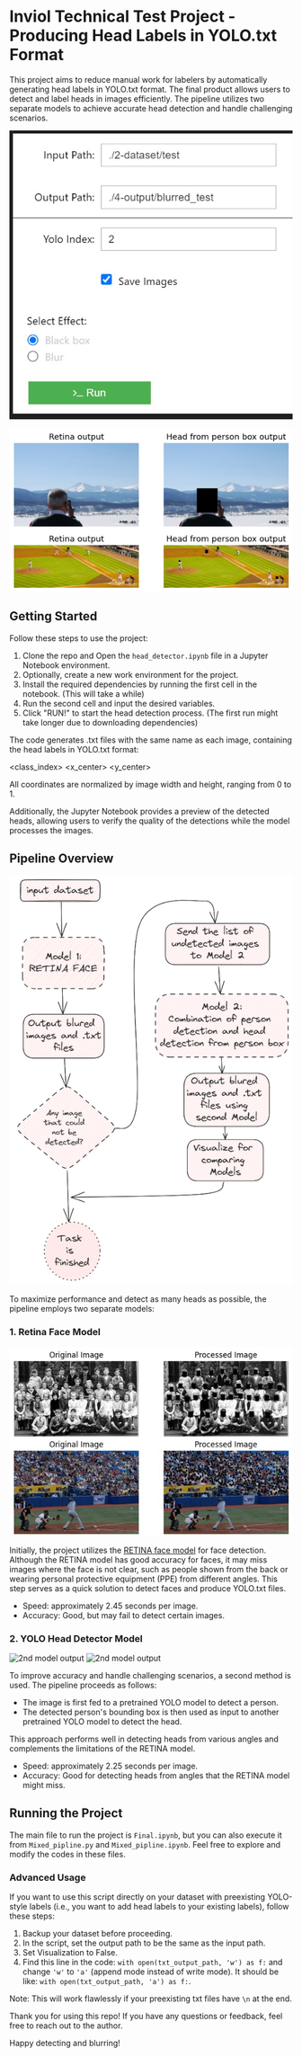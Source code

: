 # Inviol Technical Test Project - Producing Head Labels in YOLO.txt Format

This project aims to reduce manual work for labelers by automatically generating head labels in YOLO.txt format. The final product allows users to detect and label heads in images efficiently. The pipeline utilizes two separate models to achieve accurate head detection and handle challenging scenarios.

![User interface](./pics/interface.jpg)

![What the pipeline adds on top of Retina](./pics/4.png)

## Getting Started

Follow these steps to use the project:

1. Clone the repo and Open the `head_detector.ipynb` file in a Jupyter Notebook environment.
2. Optionally, create a new work environment for the project.
3. Install the required dependencies by running the first cell in the notebook. (This will take a while)
4. Run the second cell and input the desired variables.
5. Click "RUN!" to start the head detection process.
(The first run might take longer due to downloading dependencies)

The code generates .txt files with the same name as each image, containing the head labels in YOLO.txt format:

<class_index> <x_center> <y_center> <width> <height>

All coordinates are normalized by image width and height, ranging from 0 to 1.

Additionally, the Jupyter Notebook provides a preview of the detected heads, allowing users to verify the quality of the detections while the model processes the images.

## Pipeline Overview
![Pipeline flowchart](./pics/Flow_chart.png)

To maximize performance and detect as many heads as possible, the pipeline employs two separate models:

### 1. Retina Face Model

![Retina output](pics/1.jpg)

Initially, the project utilizes the [RETINA face model](https://github.com/serengil/retinaface) for face detection. Although the RETINA model has good accuracy for faces, it may miss images where the face is not clear, such as people shown from the back or wearing personal protective equipment (PPE) from different angles. This step serves as a quick solution to detect faces and produce YOLO.txt files.

- Speed: approximately 2.45 seconds per image.
- Accuracy: Good, but may fail to detect certain images.

### 2. YOLO Head Detector Model
![2nd model output](./pics/3(1).jpg)
![2nd model output](./pics/3(2).jpg)

To improve accuracy and handle challenging scenarios, a second method is used. The pipeline proceeds as follows:

- The image is first fed to a pretrained YOLO model to detect a person.
- The detected person's bounding box is then used as input to another pretrained YOLO model to detect the head.

This approach performs well in detecting heads from various angles and complements the limitations of the RETINA model.

- Speed: approximately 2.25 seconds per image.
- Accuracy: Good for detecting heads from angles that the RETINA model might miss.

## Running the Project

The main file to run the project is `Final.ipynb`, but you can also execute it from `Mixed_pipline.py` and `Mixed_pipline.ipynb`. Feel free to explore and modify the codes in these files.

### Advanced Usage

If you want to use this script directly on your dataset with preexisting YOLO-style labels (i.e., you want to add head labels to your existing labels), follow these steps:

1. Backup your dataset before proceeding.
2. In the script, set the output path to be the same as the input path.
3. Set Visualization to False.
4. Find this line in the code: `with open(txt_output_path, 'w') as f:` and change `'w'` to `'a'` (append mode instead of write mode). It should be like: `with open(txt_output_path, 'a') as f:`.

Note: This will work flawlessly if your preexisting txt files have `\n` at the end.

Thank you for using this repo! If you have any questions or feedback, feel free to reach out to the author.

Happy detecting and blurring!